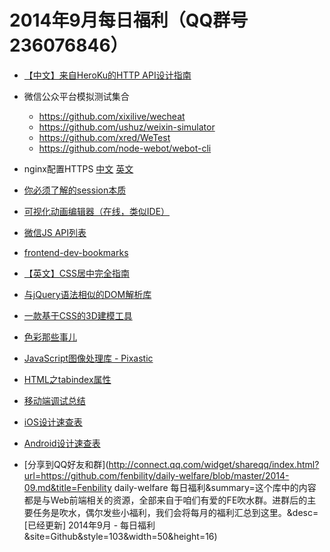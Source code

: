 # 2014年9月每日福利（QQ群号236076846）

- [【中文】来自HeroKu的HTTP API设计指南](http://get.jobdeer.com/343.get)

- 微信公众平台模拟测试集合
  - <https://github.com/xixilive/wecheat>
  - <https://github.com/ushuz/weixin-simulator>
  - <https://github.com/xred/WeTest>
  - <https://github.com/node-webot/webot-cli>
- nginx配置HTTPS [中文](http://nginx.org/cn/docs/http/configuring_https_servers.html) [英文](http://nginx.org/en/docs/http/configuring_https_servers.html)
- [你必须了解的session本质](http://www.freebuf.com/articles/web/10369.html)
- [可视化动画编辑器（在线，类似IDE）](http://www.nodefire.com/nf.html)
- [微信JS API列表](https://github.com/zxlie/WeixinApi)
- [frontend-dev-bookmarks](https://github.com/dypsilon/frontend-dev-bookmarks)
- [【英文】CSS居中完全指南](http://css-tricks.com/centering-css-complete-guide/)
- [与jQuery语法相似的DOM解析库](https://github.com/cheeriojs/cheerio)
- [一款基于CSS的3D建模工具](http://tridiv.com/)
- [色彩那些事儿](http://www.ui.cn/project.php?id=23071)
- [JavaScript图像处理库 - Pixastic](http://www.pixastic.com/lib/)
- [HTML之tabindex属性](http://www.paciellogroup.com/blog/2014/08/using-the-tabindex-attribute)
- [移动端调试总结](http://www.smashingmagazine.com/2014/09/03/testing-mobile-emulators-simulators-remote-debugging)
- [iOS设计速查表](http://www.doubleencore.com/2014/08/ios-design-cheat-sheet/)
- [Android设计速查表](http://www.doubleencore.com/2014/01/android-design-cheat-sheet/)

- [分享到QQ好友和群](http://connect.qq.com/widget/shareqq/index.html?url=https://github.com/fenbility/daily-welfare/blob/master/2014-09.md&title=Fenbility daily-welfare 每日福利&summary=这个库中的内容都是与Web前端相关的资源，全部来自于咱们有爱的FE吹水群。进群后的主要任务是吹水，偶尔发些小福利，我们会将每月的福利汇总到这里。&desc=[已经更新] 2014年9月 - 每日福利&site=Github&style=103&width=50&height=16)



